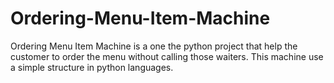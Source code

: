 # Ordering-Menu-Item-Machine
Ordering Menu Item Machine is a one the python project that help the customer to order the menu without calling those waiters. This machine use a simple structure in python languages. 
